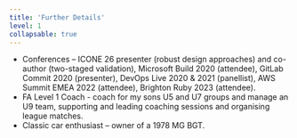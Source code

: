 ```yaml
---
title: 'Further Details'
level: 1
collapsable: true
---
```


- Conferences – ICONE 26 presenter (robust design approaches) and co-author (two-staged validation), Microsoft Build 2020 (attendee), GitLab Commit 2020 (presenter), DevOps Live 2020 & 2021 (panellist), AWS Summit EMEA 2022 (attendee), Brighton Ruby 2023 (attendee).
- FA Level 1 Coach - coach for my sons U5 and U7 groups and manage an U9 team, supporting and leading coaching sessions and organising league matches.
- Classic car enthusiast – owner of a 1978 MG BGT.